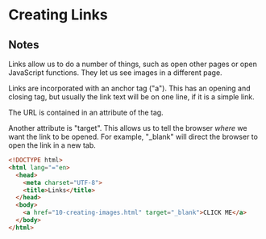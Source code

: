 # Creating Links

## Notes

Links allow us to do a number of things, such as open other pages or open JavaScript functions. They let us see images in a different page.

Links are incorporated with an anchor tag ("a"). This has an opening and closing tag, but usually the link text will be on one line, if it is a simple link.

The URL is contained in an attribute of the tag.

Another attribute is "target". This allows us to tell the browser _where_ we want the link to be opened. For example, "_blank" will direct the browser to open the link in a new tab.

```html
<!DOCTYPE html>
<html lang="="en>
  <head>
    <meta charset="UTF-8">
    <title>Links</title>
  </head>
  <body>
    <a href="10-creating-images.html" target="_blank">CLICK ME</a>
  </body>
</html>
```